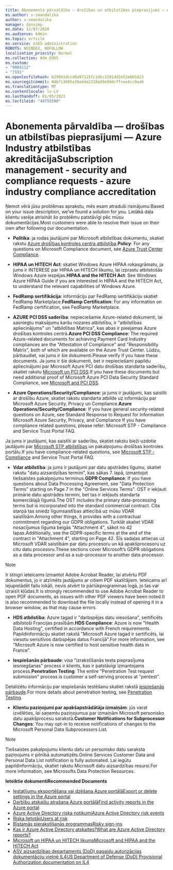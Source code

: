 ```yaml
---
title: Abonementa pārvaldība — drošības un atbilstības pieprasījumi — Azure Industry atbilstības akreditācija
ms.author: v-smandalika
author: v-smandalika
manager: dansimp
ms.date: 12/07/2020
ms.audience: Admin
ms.topic: article
ms.service: o365-administration
ROBOTS: NOINDEX, NOFOLLOW
localization_priority: Normal
ms.collection: Adm_O365
ms.custom:
- "9004112"
- "7191"
ms.openlocfilehash: b29991dccd0a97115fc1dbc3191dd2e52e6b5d23
ms.sourcegitcommit: 04bf13605a30ad4a2218ad9e94dcffcee4cc9aa6
ms.translationtype: MT
ms.contentlocale: lv-LV
ms.lasthandoff: 01/05/2021
ms.locfileid: "49755590"
---
```

# <a name="subscription-management---security-and-compliance-requests---azure-industry-compliance-accreditation"></a><span data-ttu-id="4e312-102">Abonementa pārvaldība — drošības un atbilstības pieprasījumi — Azure Industry atbilstības akreditācija</span><span class="sxs-lookup"><span data-stu-id="4e312-102">Subscription management - security and compliance requests - azure industry compliance accreditation</span></span>

<span data-ttu-id="4e312-103">Ņemot vērā jūsu problēmas aprakstu, mēs esam atraduši risinājumu.</span><span class="sxs-lookup"><span data-stu-id="4e312-103">Based on your issue description, we’ve found a solution for you.</span></span> <span data-ttu-id="4e312-104">Lielākā daļa klientu varēja atrisināt šo problēmu patstāvīgi pēc mūsu dokumentācijas.</span><span class="sxs-lookup"><span data-stu-id="4e312-104">Most customers were able to resolve their issue on their own after following our documentation.</span></span>

- <span data-ttu-id="4e312-105">**Politika**: ja rodas jautājumi par Microsoft atbilstības dokumentu, skatiet rakstu [Azure drošības kontroles centra atbilstība](https://docs.microsoft.com/compliance/regulatory/offering-SOC).</span><span class="sxs-lookup"><span data-stu-id="4e312-105">**Policy**: For any questions on Microsoft Compliance document, see [Azure Trust Center Compliance](https://docs.microsoft.com/compliance/regulatory/offering-SOC).</span></span>

- <span data-ttu-id="4e312-106">**HIPAA un HITECH Act**: skatiet Windows Azure HIPAA rokasgrāmatu, ja jums ir INTERESE par HIPAA un HITECH likumu, lai izprastu atbilstošās Windows Azure iespējas.</span><span class="sxs-lookup"><span data-stu-id="4e312-106">**HIPAA and the HITECH Act**: See Windows Azure HIPAA Guide if you are interested in HIPAA and the HITECH Act, to understand the relevant capabilities of Windows Azure.</span></span>

- <span data-ttu-id="4e312-107">**FedRamp sertifikācija**: informāciju par FedRamp sertifikāciju skatiet FedRamp Marketplace.</span><span class="sxs-lookup"><span data-stu-id="4e312-107">**FedRamp Certification**: For any information on FedRamp certification, see FedRamp Marketplace.</span></span>

- <span data-ttu-id="4e312-108">**AZURE PCI DSS saderība**: nepieciešamie Azure-related dokumenti, lai sasniegtu maksājumu karšu nozares atbilstību, ir "atbilstības apliecinājums" un "atbildības Matrica", kas abas ir pieejamas Azure drošības kontroles centrā.</span><span class="sxs-lookup"><span data-stu-id="4e312-108">**Azure PCI DSS Compliance**: The required Azure-related documents for achieving Payment Card Industry compliances are the "Attestation of Compliance" and "Responsibility Matrix", both of which are available on the Azure Trust Center.</span></span> <span data-ttu-id="4e312-109">Lūdzu, pārbaudiet, vai jums ir šie dokumenti.</span><span class="sxs-lookup"><span data-stu-id="4e312-109">Please verify if you have these documents.</span></span> <span data-ttu-id="4e312-110">Ja jums ir šie dokumenti, bet ir nepieciešami papildu apliecinājumi par Microsoft Azure PCI datu drošības standarta saderību, skatiet rakstu [Microsoft un PCI DSS](https://docs.microsoft.com/compliance/regulatory/offering-PCI-DSS).</span><span class="sxs-lookup"><span data-stu-id="4e312-110">If you have these documents but need additional proof of Microsoft Azure PCI Data Security Standard Compliance, see [Microsoft and PCI DSS](https://docs.microsoft.com/compliance/regulatory/offering-PCI-DSS).</span></span>

- <span data-ttu-id="4e312-111">**Azure Operations/Security/Compliance**: ja jums ir jautājumi, kas saistīti ar drošību Azure, skatiet rakstu standarta atbilde uz informāciju par Microsoft Azure Security, Privacy un Compliance.</span><span class="sxs-lookup"><span data-stu-id="4e312-111">**Azure Operations/Security/Compliance**: If you have general security-related questions on Azure, see Standard Response to Request for Information Microsoft Azure Security, Privacy, and Compliance If you have compliance related questions, please refer: Microsoft STP - Compliance and Service Trust Portal FAQ.</span></span>

<span data-ttu-id="4e312-112">Ja jums ir jautājumi, kas saistīti ar saderību, skatiet rakstu bieži uzdotie jautājumi par [Microsoft STP atbilstības](https://www.microsoft.com/trust-center/compliance/compliance-overview) un pakalpojumu drošības kontroles portālu.</span><span class="sxs-lookup"><span data-stu-id="4e312-112">If you have compliance-related questions, see [Microsoft STP - Compliance](https://www.microsoft.com/trust-center/compliance/compliance-overview) and Service Trust Portal FAQ.</span></span>

- <span data-ttu-id="4e312-113">**Vdar atbilstība**: ja jums ir jautājumi par datu apstrādes līgumu, skatiet rakstu "datu aizsardzības termini", kas sākas 7. lapā, izmantojot tiešsaistes pakalpojumu terminus.</span><span class="sxs-lookup"><span data-stu-id="4e312-113">**GDPR Compliance**: If you have questions about Data Processing Agreement, see "Data Protection Terms" starting on Page 7 in the "Online Services Terms".</span></span> <span data-ttu-id="4e312-114">OST ir iekļauti primārie datu apstrādes termini, bet tas ir iekļauts standarta komerciālajā līgumā.</span><span class="sxs-lookup"><span data-stu-id="4e312-114">The OST includes the primary data-processing terms but is incorporated into the standard commercial contract.</span></span> <span data-ttu-id="4e312-115">Cita starpā tas sniedz līgumsaistības attiecībā uz mūsu VDAR saistībām.</span><span class="sxs-lookup"><span data-stu-id="4e312-115">Among other things, it provides with a contractual commitment regarding our GDPR obligations.</span></span> <span data-ttu-id="4e312-116">Turklāt skatiet VDAR nosacījumus līguma beigās "Attachment 4", sākot no 42 lapas.</span><span class="sxs-lookup"><span data-stu-id="4e312-116">Additionally, see the GDPR-specific terms at the end of the contract in "Attachment 4", starting on Page 42.</span></span> <span data-ttu-id="4e312-117">Šīs sadaļas attiecas uz Microsoft VDAR saistībām par datu procesoru un kā apakšprocesoru uz citu datu procesoru.</span><span class="sxs-lookup"><span data-stu-id="4e312-117">These sections cover Microsoft’s GDPR obligations as a data processor and as a sub-processor to another data processor.</span></span>

> [!NOTE]
> <span data-ttu-id="4e312-118">Ir stingri ieteicams izmantot Adobe Acrobat Reader, lai atvērtu PDF dokumentus, jo ir atzīmēts jautājums ar citiem PDF skatītājiem. Ieteicams arī lejupielādēt failu lokāli, nevis atvērt to pārlūkprogrammas logā, jo tas var izraisīt kļūdas.</span><span class="sxs-lookup"><span data-stu-id="4e312-118">It is strongly recommended to use Adobe Acrobat Reader to open PDF documents, as issues with other PDF viewers have been noted.It is also recommended to download the file locally instead of opening it in a browser window, as that may cause errors.</span></span>

- <span data-ttu-id="4e312-119">**HDS atbilstība**: Azure tagad ir "darbspējas datu viesošana", sertificēts atbilstoši Francijas prasībām.</span><span class="sxs-lookup"><span data-stu-id="4e312-119">**HDS Compliance**: Azure is now "Health Data Hosting", certified in accordance with French requirements.</span></span> <span data-ttu-id="4e312-120">Papildinformāciju skatiet rakstā "Microsoft Azure tagad ir sertificēts, lai viesotu sensitīvos darbspējas datus Francijā".</span><span class="sxs-lookup"><span data-stu-id="4e312-120">For more information, see "Microsoft Azure is now certified to host sensitive health data in France".</span></span>

- <span data-ttu-id="4e312-121">**Iespiešanās pārbaude**: visa "izrakstīšanās testa pieprasījuma iesniegšanas" process ir klients, kas ir patstāvīgi izmantojams process.</span><span class="sxs-lookup"><span data-stu-id="4e312-121">**Penetration Testing**: The entire "Penetration Test request submission" process is customer a self-serving process at "pentest".</span></span>

<span data-ttu-id="4e312-122">Detalizētu informāciju par iespiešanās testēšanu skatiet rakstā [iespiešanās pārbaude](https://docs.microsoft.com/azure/security/fundamentals/pen-testing).</span><span class="sxs-lookup"><span data-stu-id="4e312-122">For more details about penetration testing, see [Penetration Testing](https://docs.microsoft.com/azure/security/fundamentals/pen-testing).</span></span>

- <span data-ttu-id="4e312-123">**Klientu paziņojumi par apakšapstrādātāja izmaiņām**: jūs varat izvēlēties, lai saņemtu paziņojumus par izmaiņām Microsoft personisko datu apakšprocesu sarakstā.</span><span class="sxs-lookup"><span data-stu-id="4e312-123">**Customer Notifications for Subprocessor Changes**: You may opt-in to receive notifications of changes to the Microsoft Personal Data Subprocessors List.</span></span>

> [!NOTE]
> <span data-ttu-id="4e312-124">Tiešsaistes pakalpojumu klientu datu un personisko datu saraksta paziņojums ir pilnībā automatizēts.</span><span class="sxs-lookup"><span data-stu-id="4e312-124">Online Services Customer Data and Personal Data List notification is fully automated.</span></span> <span data-ttu-id="4e312-125">Lai iegūtu papildinformāciju, skatiet rakstu Microsoft datu aizsardzības resursi.</span><span class="sxs-lookup"><span data-stu-id="4e312-125">For more information, see Microsofts Data Protection Resources.</span></span>

<span data-ttu-id="4e312-126">**Ieteiktie dokumenti**</span><span class="sxs-lookup"><span data-stu-id="4e312-126">**Recommended Documents**</span></span>

- [<span data-ttu-id="4e312-127">Iestatījumu eksportēšana vai dzēšana Azure portālā</span><span class="sxs-lookup"><span data-stu-id="4e312-127">Export or delete settings in the Azure portal</span></span>](https://docs.microsoft.com/azure/azure-portal/set-preferences)
- [<span data-ttu-id="4e312-128">Darbību atskaišu atrašana Azure portālā</span><span class="sxs-lookup"><span data-stu-id="4e312-128">Find activity reports in the Azure portal</span></span>](https://docs.microsoft.com/azure/active-directory/reports-monitoring/howto-find-activity-reports)
- [<span data-ttu-id="4e312-129">Azure Active Directory riska notikumi</span><span class="sxs-lookup"><span data-stu-id="4e312-129">Azure Active Directory risk events</span></span>](https://docs.microsoft.com/azure/active-directory/identity-protection/overview-identity-protection)
- [<span data-ttu-id="4e312-130">Riska lietotāji</span><span class="sxs-lookup"><span data-stu-id="4e312-130">Users at risk</span></span>](https://docs.microsoft.com/azure/active-directory/identity-protection/overview-identity-protection)
- [<span data-ttu-id="4e312-131">Bīstamās pierakstīšanās programmas</span><span class="sxs-lookup"><span data-stu-id="4e312-131">Risky sign-ins</span></span>](https://docs.microsoft.com/azure/active-directory/identity-protection/overview-identity-protection)
- [<span data-ttu-id="4e312-132">Kas ir Azure Active Directory atskaites?</span><span class="sxs-lookup"><span data-stu-id="4e312-132">What are Azure Active Directory reports?</span></span>](https://docs.microsoft.com/azure/active-directory/reports-monitoring/overview-reports)
- [<span data-ttu-id="4e312-133">Microsoft un HIPAA un HITECH likums</span><span class="sxs-lookup"><span data-stu-id="4e312-133">Microsoft and HIPAA and the HITECH Act</span></span>](https://docs.microsoft.com/compliance/regulatory/offering-hipaa-hitech)
- [<span data-ttu-id="4e312-134">ASV aizsardzības departaments (DoD) pagaidu autorizācijas dokumentāciju vietnē IL4</span><span class="sxs-lookup"><span data-stu-id="4e312-134">US Department of Defense (DoD) Provisional Authorization documentation on IL4</span></span>](https://docs.microsoft.com/compliance/regulatory/offering-DoD-DISA-L2-L4-L5)













